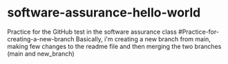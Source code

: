 # software-assurance-hello-world
Practice for the GitHub test in the software assurance class 
#Practice-for-creating-a-new-branch
Basically, i'm creating a new branch from main, making few changes to the readme file and then merging the two branches (main and new_branch) 
